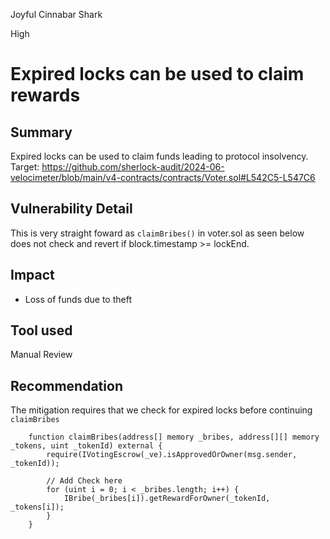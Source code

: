 Joyful Cinnabar Shark

High

# Expired locks can be used to claim rewards


## Summary
Expired locks can be used to claim funds leading to protocol insolvency.
Target: https://github.com/sherlock-audit/2024-06-velocimeter/blob/main/v4-contracts/contracts/Voter.sol#L542C5-L547C6

## Vulnerability Detail
This is very straight foward as `claimBribes()` in voter.sol as seen below does not check and revert if block.timestamp >= lockEnd.

## Impact
- Loss of funds due to theft

## Tool used

Manual Review

## Recommendation
The mitigation requires that we check for expired locks before continuing `claimBribes`
```solidity
    function claimBribes(address[] memory _bribes, address[][] memory _tokens, uint _tokenId) external {
        require(IVotingEscrow(_ve).isApprovedOrOwner(msg.sender, _tokenId));

        // Add Check here
        for (uint i = 0; i < _bribes.length; i++) {
            IBribe(_bribes[i]).getRewardForOwner(_tokenId, _tokens[i]);
        }
    }
```
